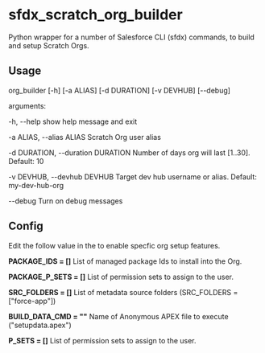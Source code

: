 # sfdx_scratch_org_builder

Python wrapper for a number of Salesforce CLI (sfdx) commands, to build and setup Scratch Orgs.

## Usage

org_builder [-h] [-a ALIAS] [-d DURATION] [-v DEVHUB] [--debug]

arguments:

  -h, --help            show help message and exit

  -a ALIAS, --alias ALIAS
                        Scratch Org user alias

  -d DURATION, --duration DURATION
                        Number of days org will last [1..30]. Default: 10

  -v DEVHUB, --devhub DEVHUB
                        Target dev hub username or alias. Default: my-dev-hub-org

  --debug               Turn on debug messages

## Config

Edit the follow value in the to enable specfic org setup features.

**PACKAGE_IDS = []** List of managed package Ids to install into the Org.

**PACKAGE_P_SETS = []** List of permission sets to assign to the user.

**SRC_FOLDERS = []** List of metadata source folders (SRC_FOLDERS = ["force-app"])

**BUILD_DATA_CMD = ""** Name of Anonymous APEX file to execute ("setupdata.apex")

**P_SETS = []** List of permission sets to assign to the user.
